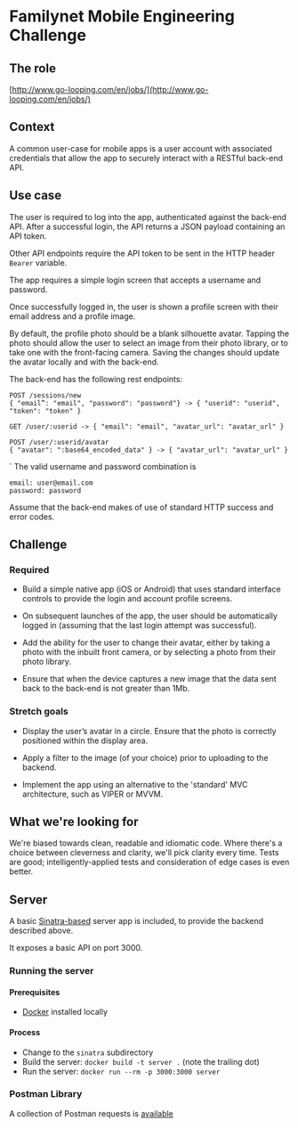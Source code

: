 # Familynet Mobile Engineering Challenge

## The role

[http://www.go-looping.com/en/jobs/](http://www.go-looping.com/en/jobs/)

## Context

A common user-case for mobile apps is a user account with associated credentials that allow the app to securely interact with a RESTful back-end API.

## Use case

The user is required to log into the app, authenticated against the back-end API. After a successful login, the API returns a JSON payload containing an API token.

Other API endpoints require the API token to be sent in the HTTP header `Bearer` variable.

The app requires a simple login screen that accepts a username and password.

Once successfully logged in, the user is shown a profile screen with their email address and a profile image.

By default, the profile photo should be a blank silhouette avatar. Tapping the photo should allow the user to select an image from their photo library, or to take one with the front-facing camera. Saving the changes should update the avatar locally and with the back-end.

The back-end has the following rest endpoints:

```
POST /sessions/new
{ "email”: "email", "password": "password"} -> { "userid": "userid", "token": "token" }

GET /user/:userid -> { "email": "email", "avatar_url": "avatar_url" }

POST /user/:userid/avatar
{ "avatar": ":base64_encoded_data" } -> { "avatar_url": "avatar_url" }
```
`
The valid username and password combination is
```
email: user@email.com
password: password
```
Assume that the back-end makes of use of standard HTTP success and error codes.

## Challenge

### Required

* Build a simple native app (iOS or Android) that uses standard interface controls to provide the login and account profile screens.

* On subsequent launches of the app, the user should be automatically logged in (assuming that the last login attempt was successful).

* Add the ability for the user to change their avatar, either by taking a photo with the inbuilt front camera, or by selecting a photo from their photo library.

* Ensure that when the device captures a new image that the data sent back to the back-end is not greater than 1Mb.

### Stretch goals

* Display the user’s avatar in a circle. Ensure that the photo is correctly positioned within the display area.

* Apply a filter to the image (of your choice) prior to uploading to the backend.

* Implement the app using an alternative to the 'standard' MVC architecture, such as VIPER or MVVM.

## What we're looking for

We're biased towards clean, readable and idiomatic code. Where there's a choice between cleverness and clarity, we'll pick clarity every time. Tests are good; intelligently-applied tests and consideration of edge cases is even better.

## Server

A basic [Sinatra-based](http://sinatrarb.com) server app is included, to provide the backend described above.

It exposes a basic API on port 3000.

### Running the server

#### Prerequisites

* [Docker](https://www.docker.com) installed locally

#### Process

* Change to the `sinatra` subdirectory
* Build the server: `docker build -t server .` (note the trailing dot)
* Run the server: `docker run --rm -p 3000:3000 server`

### Postman Library

A collection of Postman requests is [available](https://www.getpostman.com/collections/bf9de3813d9dd0f74962?_ga=2.161426621.1808206250.1503483118-1306924130.1503483118)
